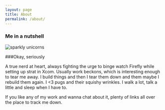 ```yaml
---
layout: page
title: About
permalink: /about/
---
```


### Me in a nutshell

![sparkly unicorns](http://image.blingee.com/images17/content/output/000/000/000/662/586848171_1092620.gif?4)

###Okay, seriously

A true nerd at heart, always fighting the urge to binge watch Firefly while setting up strat in Xcom. Usually work beckons, which is interesting enough to tear me away. I build things and then I tear them down and them maybe I rebuild them again. I <3 pugs and their squishy wrinkles. I walk a lot, talk a little and sleep when I have to.

If you like any of my work and wanna chat about it, plenty of links all over the place to track me down.
